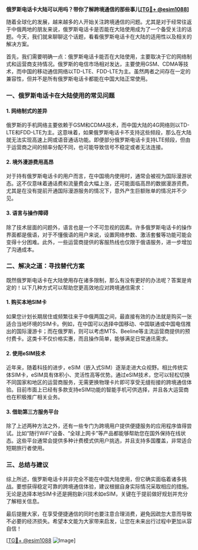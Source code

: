 **俄罗斯电话卡大陆可以用吗？带你了解跨境通信的那些事儿[[TG💪+ @esim1088](https://t.me/s/esim1088)]**

随着全球化的发展，越来越多的人开始关注跨境通信的问题。尤其是对于经常往返于中俄两地的朋友来说，俄罗斯电话卡是否能在大陆使用成为了一个备受关注的话题。今天，我们就来聊聊这个话题，看看俄罗斯电话卡在大陆的适用性以及相关的解决方案。

首先，我们需要明确一点：俄罗斯电话卡能否在大陆使用，主要取决于它的网络制式和运营商支持情况。俄罗斯的电信市场相对发达，主要使用GSM、CDMA等技术，而中国的移动通信网络以TD-LTE、FDD-LTE为主。虽然两者之间存在一定的兼容性，但并不是所有俄罗斯电话卡都能在中国大陆正常使用。

### 一、俄罗斯电话卡在大陆使用的常见问题

#### 1. 网络制式的差异
俄罗斯的手机网络主要依赖于GSM和CDMA技术，而中国大陆的4G网络则以TD-LTE和FDD-LTE为主。这意味着，如果俄罗斯电话卡不支持这些频段，那么在大陆就无法实现高速上网或语音通话功能。即便部分俄罗斯电话卡支持LTE频段，但由于运营商之间的频率分配不同，也可能导致信号不稳定或者无法连接。

#### 2. 境外漫游费用高昂
对于持有俄罗斯电话卡的用户而言，在中国境内使用时，通常会被视为国际漫游状态。这不仅意味着通话费和流量费会大幅上涨，还可能面临高昂的数据漫游资费。尤其是在没有提前开通国际漫游服务的情况下，意外产生巨额账单的情况并不少见。

#### 3. 语言与操作障碍
除了技术层面的问题外，语言也是一个不可忽视的因素。许多俄罗斯电话卡的操作界面都是俄语，对于不懂俄语的用户来说，设置网络参数、激活套餐等功能可能会变得十分困难。此外，一些运营商提供的客服热线也仅限于俄语服务，进一步增加了沟通成本。

### 二、解决之道：寻找替代方案

既然俄罗斯电话卡在大陆使用存在诸多限制，那么有没有更好的办法呢？答案是肯定的！以下几种方式可以帮助您更高效地应对跨境通信需求：

#### 1. 购买本地SIM卡
如果您计划长期居住或频繁往来于中俄两国之间，最直接有效的办法就是购买一张适合当地环境的SIM卡。例如，在中国可以选择中国移动、中国联通或中国电信推出的国际漫游卡；而在俄罗斯，则可以考虑MTS、Beeline等主流运营商提供的预付费卡。这类卡不仅价格实惠，而且操作简单，能够满足日常通讯需求。

#### 2. 使用eSIM技术
近年来，随着科技的进步，eSIM（嵌入式SIM）逐渐走进大众视野。相比传统实体SIM卡，eSIM具有体积小、灵活性高等优势。通过eSIM技术，您可以轻松切换不同国家和地区的运营商服务，无需更换物理卡片即可享受无缝衔接的跨境通信体验。目前市面上已经有多款支持eSIM功能的智能手机可供选择，并且各大运营商也在积极推广相关业务。

#### 3. 借助第三方服务平台
除了上述两种方法之外，还有一些专门为跨境用户提供便捷服务的应用程序值得尝试。比如“随行WiFi”设备、“全球上网卡”等产品都能够帮助您在国外保持在线状态。这些平台通常会提供多种计费模式供用户挑选，并且支持多国覆盖，非常适合短期旅行者使用。

### 三、总结与建议

综上所述，俄罗斯电话卡并非完全不能在中国大陆使用，但它确实面临着诸多挑战。要想获得稳定可靠的跨境通信体验，建议根据自身实际情况采取相应的措施。无论是选择本地SIM卡还是拥抱新兴技术如eSIM，关键在于提前做好规划并充分了解相关信息。

最后提醒大家，在享受便捷通信的同时也要注意合理消费，避免因疏忽大意而导致不必要的经济损失。希望本文能为大家带来启发，让您在未来出行过程中更加从容自信！

[[TG💪+ @esim1088](https://t.me/s/esim1088) ![Image](https://i.postimg.cc/4NQfJmqS/Snipaste-2025-05-13-00-14-12.png)]
